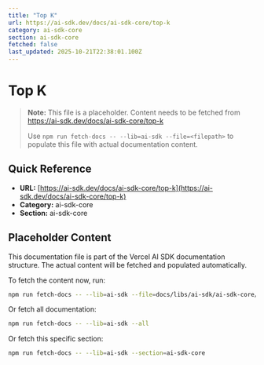 ```yaml
---
title: "Top K"
url: https://ai-sdk.dev/docs/ai-sdk-core/top-k
category: ai-sdk-core
section: ai-sdk-core
fetched: false
last_updated: 2025-10-21T22:38:01.100Z
---
```


# Top K

> **Note:** This file is a placeholder. Content needs to be fetched from https://ai-sdk.dev/docs/ai-sdk-core/top-k
>
> Use `npm run fetch-docs -- --lib=ai-sdk --file=<filepath>` to populate this file with actual documentation content.

## Quick Reference

- **URL:** [https://ai-sdk.dev/docs/ai-sdk-core/top-k](https://ai-sdk.dev/docs/ai-sdk-core/top-k)
- **Category:** ai-sdk-core
- **Section:** ai-sdk-core

## Placeholder Content

This documentation file is part of the Vercel AI SDK documentation structure.
The actual content will be fetched and populated automatically.

To fetch the content now, run:

```bash
npm run fetch-docs -- --lib=ai-sdk --file=docs/libs/ai-sdk/ai-sdk-core/top-k.md
```

Or fetch all documentation:

```bash
npm run fetch-docs -- --lib=ai-sdk --all
```

Or fetch this specific section:

```bash
npm run fetch-docs -- --lib=ai-sdk --section=ai-sdk-core
```
